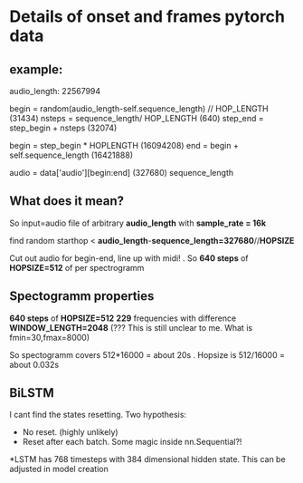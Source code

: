 # Details of onset and frames pytorch data

## example:

audio_length: 22567994

begin = random(audio_length-self.sequence_length) // HOP_LENGTH (31434)
nsteps = sequence_length/ HOP_LENGTH              (640)
step_end = step_begin + nsteps                    (32074)

begin = step_begin * HOPLENGTH                    (16094208)
end = begin + self.sequence_length                (16421888)

audio = data['audio'][begin:end]                  (327680) sequence_length


## What does it mean?

So input=audio file of arbitrary **audio_length** with **sample_rate = 16k**

find random starthop < **audio_length**-**sequence_length=327680**//**HOPSIZE**

Cut out audio for begin-end, line up with midi! . So **640 steps** of **HOPSIZE=512** of per spectrogramm

## Spectogramm properties

**640 steps**  of **HOPSIZE=512**
**229** frequencies with difference **WINDOW_LENGTH=2048** (??? This is still unclear to me. What is fmin=30,fmax=8000)

So spectogramm covers 512*16000 = about 20s .
Hopsize is 512/16000 = about 0.032s


## BiLSTM

I cant find the states resetting. Two hypothesis: 
* No reset. (highly unlikely)
* Reset after each batch. Some magic inside nn.Sequential?!

*LSTM has 768 timesteps with 384 dimensional hidden state. This can be adjusted in model creation


